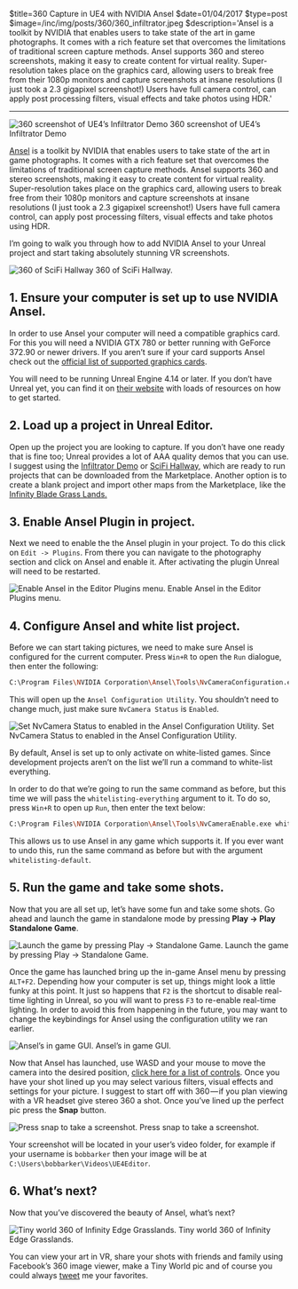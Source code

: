 
$title=360 Capture in UE4 with NVIDIA Ansel
$date=01/04/2017
$type=post
$image=/inc/img/posts/360/360_infiltrator.jpeg
$description='Ansel is a toolkit by NVIDIA that enables users to take state of the art in game photographs. It comes with a rich feature set that overcomes the limitations of traditional screen capture methods. Ansel supports 360 and stereo screenshots, making it easy to create content for virtual reality. Super-resolution takes place on the graphics card, allowing users to break free from their 1080p monitors and capture screenshots at insane resolutions (I just took a 2.3 gigapixel screenshot!) Users have full camera control, can apply post processing filters, visual effects and take photos using HDR.'

---

![360 screenshot of UE4’s Infiltrator Demo](/inc/img/posts/360/360_infiltrator.jpeg)
<span class="subtitle">360 screenshot of UE4’s Infiltrator Demo</span>

[Ansel][ansel] is a toolkit by NVIDIA that enables users to take state of the art in game photographs. It comes with a rich feature set that overcomes the limitations of traditional screen capture methods. Ansel supports 360 and stereo screenshots, making it easy to create content for virtual reality. Super-resolution takes place on the graphics card, allowing users to break free from their 1080p monitors and capture screenshots at insane resolutions (I just took a 2.3 gigapixel screenshot!) Users have full camera control, can apply post processing filters, visual effects and take photos using HDR.

I’m going to walk you through how to add NVIDIA Ansel to your Unreal project and start taking absolutely stunning VR screenshots.

![360 of SciFi Hallway](/inc/img/posts/360/360_hall.jpeg)
<span class="subtitle">360 of SciFi Hallway.</span>

## 1. Ensure your computer is set up to use NVIDIA Ansel.

In order to use Ansel your computer will need a compatible graphics card. For this you will need a NVIDIA GTX 780 or better running with GeForce 372.90 or newer drivers. If you aren’t sure if your card supports Ansel check out the [official list of supported graphics cards][gpu].

You will need to be running Unreal Engine 4.14 or later. If you don’t have Unreal yet, you can find it on [their website][ue4] with loads of resources on how to get started.

## 2. Load up a project in Unreal Editor.

Open up the project you are looking to capture. If you don’t have one ready that is fine too; Unreal provides a lot of AAA quality demos that you can use. I suggest using the [Infiltrator Demo][infiltrator] or [SciFi Hallway][hallway], which are ready to run projects that can be downloaded from the Marketplace. Another option is to create a blank project and import other maps from the Marketplace, like the [Infinity Blade Grass Lands.][grasslands]

## 3. Enable Ansel Plugin in project.

Next we need to enable the the Ansel plugin in your project. To do this click on `Edit -> Plugins`. From there you can navigate to the photography section and click on Ansel and enable it. After activating the plugin Unreal will need to be restarted.

![Enable Ansel in the Editor Plugins menu.](/inc/img/posts/360/360_plugin.png)
<span class="subtitle">Enable Ansel in the Editor Plugins menu.</span>

## 4. Configure Ansel and white list project.

Before we can start taking pictures, we need to make sure Ansel is configured for the current computer. Press `Win+R` to open the `Run` dialogue, then enter the following:

```bash
C:\Program Files\NVIDIA Corporation\Ansel\Tools\NvCameraConfiguration.exe
```

This will open up the `Ansel Configuration Utility`. You shouldn’t need to change much, just make sure `NvCamera Status` is `Enabled`.

![Set NvCamera Status to enabled in the Ansel Configuration Utility.](/inc/img/posts/360/360_config.png)
<span class="subtitle">Set NvCamera Status to enabled in the Ansel Configuration Utility.</span>

By default, Ansel is set up to only activate on white-listed games. Since development projects aren’t on the list we’ll run a command to white-list everything.

In order to do that we’re going to run the same command as before, but this time we will pass the `whitelisting-everything` argument to it. To do so, press `Win+R` to open up `Run`, then enter the text below:

```bash
C:\Program Files\NVIDIA Corporation\Ansel\Tools\NvCameraEnable.exe whitelisting-everything
```

This allows us to use Ansel in any game which supports it. If you ever want to undo this, run the same command as before but with the argument `whitelisting-default`.

## 5. Run the game and take some shots.

Now that you are all set up, let’s have some fun and take some shots. Go ahead and launch the game in standalone mode by pressing **Play -> Play Standalone Game**.

![Launch the game by pressing Play -> Standalone Game.](/inc/img/posts/360/360_standalone.png)
<span class="subtitle">Launch the game by pressing Play -> Standalone Game.</span>

Once the game has launched bring up the in-game Ansel menu by pressing `ALT+F2`. Depending how your computer is set up, things might look a little funky at this point. It just so happens that `F2` is the shortcut to disable real-time lighting in Unreal, so you will want to press `F3` to re-enable real-time lighting. In order to avoid this from happening in the future, you may want to change the keybindings for Ansel using the configuration utility we ran earlier.

![Ansel’s in game GUI.](/inc/img/posts/360/360_settings.png)
<span class="subtitle">Ansel’s in game GUI.</span>

Now that Ansel has launched, use WASD and your mouse to move the camera into the desired position, [click here for a list of controls][controls]. Once you have your shot lined up you may select various filters, visual effects and settings for your picture. I suggest to start off with 360 — if you plan viewing with a VR headset give stereo 360 a shot. Once you’ve lined up the perfect pic press the **Snap** button.

![Press snap to take a screenshot.](/inc/img/posts/360/360_snap.png)
<span class="subtitle">Press snap to take a screenshot.</span>

Your screenshot will be located in your user’s video folder, for example if your username is `bobbarker` then your image will be at `C:\Users\bobbarker\Videos\UE4Editor`.

## 6. What’s next?

Now that you’ve discovered the beauty of Ansel, what’s next?

![Tiny world 360 of Infinity Edge Grasslands.](/inc/img/posts/360/360_tinyplanet.jpeg)
<span class="subtitle">Tiny world 360 of Infinity Edge Grasslands.</span>

You can view your art in VR, share your shots with friends and family using Facebook’s 360 image viewer, make a Tiny World pic and of course you could always [tweet][tweet] me your favorites.

[tweet]:https://twitter.com/jordanmajd
[gpu]:https://www.geforce.com/hardware/technology/ansel/supported-gpus
[ue4]:https://www.unrealengine.com/en-US/what-is-unreal-engine-4
[ansel]:https://www.geforce.com/hardware/technology/ansel
[infiltrator]:https://www.unrealengine.com/marketplace/infiltrator-demo
[grasslands]:https://www.unrealengine.com/marketplace/infinity-blade-plain-lands
[hallway]:https://www.unrealengine.com/marketplace/scifi-hallway
[controls]:https://docs.unrealengine.com/latest/INT/Engine/Plugins/Ansel/Testing/index.html
